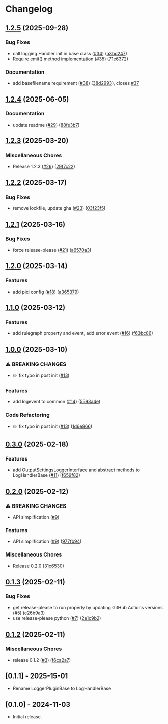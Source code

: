 # Changelog

## [1.2.5](https://github.com/snakemake/snakemake-interface-logger-plugins/compare/v1.2.4...v1.2.5) (2025-09-28)


### Bug Fixes

* call logging.Handler init in base class ([#34](https://github.com/snakemake/snakemake-interface-logger-plugins/issues/34)) ([a3bd247](https://github.com/snakemake/snakemake-interface-logger-plugins/commit/a3bd247824f2800e454730b82001f826ad073799))
* Require emit() method implementation ([#35](https://github.com/snakemake/snakemake-interface-logger-plugins/issues/35)) ([71e6372](https://github.com/snakemake/snakemake-interface-logger-plugins/commit/71e6372d5c5a3a895de47d41015553987d044103))


### Documentation

* add basefilename requirement ([#38](https://github.com/snakemake/snakemake-interface-logger-plugins/issues/38)) ([38d2993](https://github.com/snakemake/snakemake-interface-logger-plugins/commit/38d29934521734fc16f97a4505a0c88361075bdd)), closes [#37](https://github.com/snakemake/snakemake-interface-logger-plugins/issues/37)

## [1.2.4](https://github.com/snakemake/snakemake-interface-logger-plugins/compare/v1.2.3...v1.2.4) (2025-06-05)


### Documentation

* update readme ([#29](https://github.com/snakemake/snakemake-interface-logger-plugins/issues/29)) ([88fe3b7](https://github.com/snakemake/snakemake-interface-logger-plugins/commit/88fe3b799f5566d96a876e69be449c20b6961bde))

## [1.2.3](https://github.com/snakemake/snakemake-interface-logger-plugins/compare/v1.2.2...v1.2.3) (2025-03-20)


### Miscellaneous Chores

* Release 1.2.3 ([#26](https://github.com/snakemake/snakemake-interface-logger-plugins/issues/26)) ([29f7c22](https://github.com/snakemake/snakemake-interface-logger-plugins/commit/29f7c2269b5ba25aacf66c8de23add1578ce1182))

## [1.2.2](https://github.com/snakemake/snakemake-interface-logger-plugins/compare/v1.2.1...v1.2.2) (2025-03-17)


### Bug Fixes

* remove lockfile, update gha  ([#23](https://github.com/snakemake/snakemake-interface-logger-plugins/issues/23)) ([03f23f5](https://github.com/snakemake/snakemake-interface-logger-plugins/commit/03f23f52dfe41b79dbf24dc386ca417a0519bded))

## [1.2.1](https://github.com/snakemake/snakemake-interface-logger-plugins/compare/v1.2.0...v1.2.1) (2025-03-16)


### Bug Fixes

* force release-please ([#21](https://github.com/snakemake/snakemake-interface-logger-plugins/issues/21)) ([a6570a3](https://github.com/snakemake/snakemake-interface-logger-plugins/commit/a6570a384d18eeebe64bbf0388aa33a72b643faf))

## [1.2.0](https://github.com/snakemake/snakemake-interface-logger-plugins/compare/v1.1.0...v1.2.0) (2025-03-14)


### Features

* add pixi config  ([#18](https://github.com/snakemake/snakemake-interface-logger-plugins/issues/18)) ([a365379](https://github.com/snakemake/snakemake-interface-logger-plugins/commit/a365379a813a19e89cae4a69f734760a0308617b))

## [1.1.0](https://github.com/snakemake/snakemake-interface-logger-plugins/compare/v1.0.0...v1.1.0) (2025-03-12)


### Features

* add rulegraph property and event, add error event ([#16](https://github.com/snakemake/snakemake-interface-logger-plugins/issues/16)) ([f63bc86](https://github.com/snakemake/snakemake-interface-logger-plugins/commit/f63bc86f454a333b4bc64739f6c58841c9f6bbb3))

## [1.0.0](https://github.com/snakemake/snakemake-interface-logger-plugins/compare/v0.3.0...v1.0.0) (2025-03-10)


### ⚠ BREAKING CHANGES

* :pencil2: fix typo in post init ([#13](https://github.com/snakemake/snakemake-interface-logger-plugins/issues/13))

### Features

* add logevent to common ([#14](https://github.com/snakemake/snakemake-interface-logger-plugins/issues/14)) ([5593a4e](https://github.com/snakemake/snakemake-interface-logger-plugins/commit/5593a4e9dde5522c34d18657f4752cc49ab6a6c1))


### Code Refactoring

* :pencil2: fix typo in post init ([#13](https://github.com/snakemake/snakemake-interface-logger-plugins/issues/13)) ([1d6e966](https://github.com/snakemake/snakemake-interface-logger-plugins/commit/1d6e966a0aa009b3a8f72592d022689bf76f95d0))

## [0.3.0](https://github.com/snakemake/snakemake-interface-logger-plugins/compare/v0.2.0...v0.3.0) (2025-02-18)


### Features

* add OutputSettingsLoggerInterface and abstract methods to LogHandlerBase ([#11](https://github.com/snakemake/snakemake-interface-logger-plugins/issues/11)) ([f659f82](https://github.com/snakemake/snakemake-interface-logger-plugins/commit/f659f82d461f9d1972ce9b56e4325564a4dd6e8c))

## [0.2.0](https://github.com/snakemake/snakemake-interface-logger-plugins/compare/v0.1.3...v0.2.0) (2025-02-12)


### ⚠ BREAKING CHANGES

* API simplification ([#9](https://github.com/snakemake/snakemake-interface-logger-plugins/issues/9))

### Features

* API simplification ([#9](https://github.com/snakemake/snakemake-interface-logger-plugins/issues/9)) ([977fb94](https://github.com/snakemake/snakemake-interface-logger-plugins/commit/977fb946adcb42c9cb6a57f3891a56ebb166ad67))


### Miscellaneous Chores

* Release 0.2.0 ([31c6530](https://github.com/snakemake/snakemake-interface-logger-plugins/commit/31c653060363826f0335ead90c8432aaa9397117))

## [0.1.3](https://github.com/snakemake/snakemake-interface-logger-plugins/compare/v0.1.2...v0.1.3) (2025-02-11)


### Bug Fixes

* get release-please to run properly by updating GitHub Actions versions ([#5](https://github.com/snakemake/snakemake-interface-logger-plugins/issues/5)) ([c26b9a3](https://github.com/snakemake/snakemake-interface-logger-plugins/commit/c26b9a328cd3b5839f4fe18474b6595f6f1af955))
* use release-please python ([#7](https://github.com/snakemake/snakemake-interface-logger-plugins/issues/7)) ([2e1c9b2](https://github.com/snakemake/snakemake-interface-logger-plugins/commit/2e1c9b2c2864d255d0181a575158b34204f875d9))

## [0.1.2](https://github.com/snakemake/snakemake-interface-logger-plugins/compare/0.1.1...v0.1.2) (2025-02-11)


### Miscellaneous Chores

* release 0.1.2 ([#3](https://github.com/snakemake/snakemake-interface-logger-plugins/issues/3)) ([f6ca2a7](https://github.com/snakemake/snakemake-interface-logger-plugins/commit/f6ca2a7e5d92b35772ec884577920bfcd40d6b9b))

## [0.1.1] - 2025-15-01
- Rename LoggerPluginBase to LogHandlerBase

## [0.1.0] - 2024-11-03

- Initial release.
